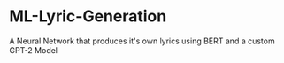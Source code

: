 # ML-Lyric-Generation
 A Neural Network that produces it's own lyrics using BERT and a custom GPT-2 Model
